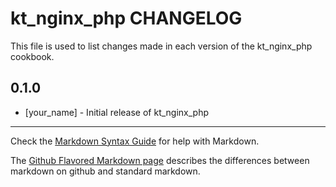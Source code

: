 # kt_nginx_php CHANGELOG

This file is used to list changes made in each version of the kt_nginx_php cookbook.

## 0.1.0
- [your_name] - Initial release of kt_nginx_php

- - -
Check the [Markdown Syntax Guide](http://daringfireball.net/projects/markdown/syntax) for help with Markdown.

The [Github Flavored Markdown page](http://github.github.com/github-flavored-markdown/) describes the differences between markdown on github and standard markdown.
